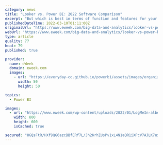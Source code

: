 ```yaml
---
category: news
title: "Looker vs. Power BI: 2022 Software Comparison"
excerpt: "But which is best in terms of function and features for your business? Looker by Google and Microsoft Power BI are both business intelligence (BI) and data analytics platforms with a strong following."
publishedDateTime: 2022-03-10T01:11:00Z
originalUrl: "https://www.eweek.com/big-data-and-analytics/looker-vs-power-bi/"
webUrl: "https://www.eweek.com/big-data-and-analytics/looker-vs-power-bi/"
type: article
quality: 77
heat: 79
published: true

provider:
  name: eWeek
  domain: eweek.com
  images:
    - url: "https://everyday-cc.github.io/powerbi/assets/images/organizations/eweek.com-50x50.jpg"
      width: 50
      height: 50

topics:
  - Power BI

images:
  - url: "https://www.eweek.com/wp-content/uploads/2022/01/LogMeIn-alberts_case_study_large-1.jpg"
    width: 800
    height: 600
    isCached: true

secured: "8GQsFtR/HXf9QG6azcBBfERf7L/Jh2KrhZUsPv1xL4N1aQR1iXPcV7AJLK7uxCU8ZwZkNehfvmHBmJpWDDSAryEsac/ck03M3ECkjZVlpccBjSLIaTRyrA7sPcUbNt7cXGTpWiWSaSaZMvmIu7pZY0CVYiViUDTfPVWN3EcZyXiS1rCKg3f7KS63Ij9DHNYy8iZ5ZV8Y6N7Uh4fMcD45WZ8lqknpdtezu/AnzArNy6HcqLf5rRvwOrAD5i43YQKFsmIPhEJ2aNLsenbj9R1MDEDR51GFTgiuIL83x5ssDwRwayCxeaKxhzA8ZaWkfWkasFW774NcQnrg+AemlBC3B+1kuObsFOH+5Bha/6tDOwc=;0q0WHInnQ3X3nyQrhRMLXA=="
---
```


